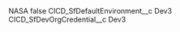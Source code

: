 <?xml version="1.0" encoding="UTF-8"?>
<CustomMetadata xmlns="http://soap.sforce.com/2006/04/metadata" xmlns:xsi="http://www.w3.org/2001/XMLSchema-instance" xmlns:xsd="http://www.w3.org/2001/XMLSchema">
    <label>NASA</label>
    <protected>false</protected>
    <values>
        <field>CICD_SfDefaultEnvironment__c</field>
        <value xsi:type="xsd:string">Dev3</value>
    </values>
    <values>
        <field>CICD_SfDevOrgCredential__c</field>
        <value xsi:type="xsd:string">Dev3</value>
    </values>
</CustomMetadata>
